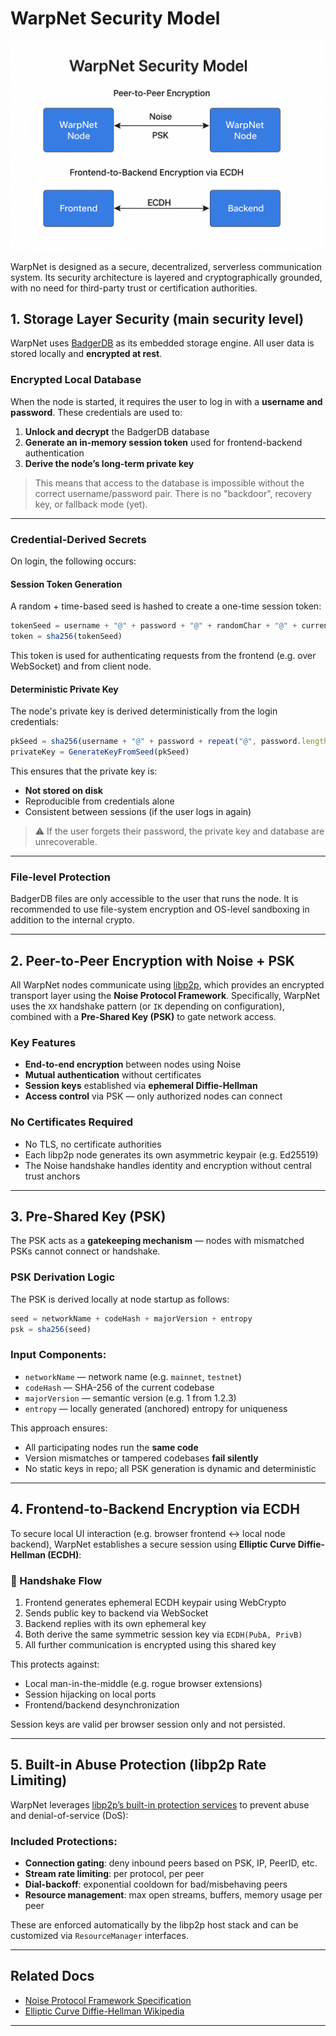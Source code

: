 # WarpNet Security Model

![sec-model.png](assets/sec-model.png)

WarpNet is designed as a secure, decentralized, serverless communication system. Its security architecture 
is layered and cryptographically grounded, with no need for third-party trust or certification authorities.

## 1. Storage Layer Security (main security level)

WarpNet uses [BadgerDB](https://github.com/dgraph-io/badger) as its embedded storage engine. 
All user data is stored locally and **encrypted at rest**.

### Encrypted Local Database

When the node is started, it requires the user to log in with a **username and password**. 
These credentials are used to:

1. **Unlock and decrypt** the BadgerDB database
2. **Generate an in-memory session token** used for frontend-backend authentication
3. **Derive the node’s long-term private key**

> This means that access to the database is impossible without the correct username/password pair. 
> There is no "backdoor", recovery key, or fallback mode (yet).

---

### Credential-Derived Secrets

On login, the following occurs:

#### Session Token Generation

A random + time-based seed is hashed to create a one-time session token:

```javascript
tokenSeed = username + "@" + password + "@" + randomChar + "@" + currentTime
token = sha256(tokenSeed)
```

This token is used for authenticating requests from the frontend (e.g. over WebSocket) and from client node.

#### Deterministic Private Key

The node's private key is derived deterministically from the login credentials:

```javascript
pkSeed = sha256(username + "@" + password + repeat("@", password.length)) // no random
privateKey = GenerateKeyFromSeed(pkSeed)
```

This ensures that the private key is:

* **Not stored on disk**
* Reproducible from credentials alone
* Consistent between sessions (if the user logs in again)

> ⚠️ If the user forgets their password, the private key and database are unrecoverable.

---

### File-level Protection

BadgerDB files are only accessible to the user that runs the node. It is recommended to use file-system encryption 
and OS-level sandboxing in addition to the internal crypto.

---

## 2. Peer-to-Peer Encryption with Noise + PSK

All WarpNet nodes communicate using [libp2p](https://libp2p.io), which provides an encrypted transport layer using 
the **Noise Protocol Framework**. Specifically, WarpNet uses the `XX` handshake pattern (or `IK` depending on 
configuration), combined with a **Pre-Shared Key (PSK)** to gate network access.

### Key Features

- **End-to-end encryption** between nodes using Noise
- **Mutual authentication** without certificates
- **Session keys** established via **ephemeral Diffie-Hellman**
- **Access control** via PSK — only authorized nodes can connect

### No Certificates Required

- No TLS, no certificate authorities
- Each libp2p node generates its own asymmetric keypair (e.g. Ed25519)
- The Noise handshake handles identity and encryption without central trust anchors

---

## 3. Pre-Shared Key (PSK)

The PSK acts as a **gatekeeping mechanism** — nodes with mismatched PSKs cannot connect or handshake.

### PSK Derivation Logic

The PSK is derived locally at node startup as follows:

```javascript
seed = networkName + codeHash + majorVersion + entropy
psk = sha256(seed)
````

### Input Components:

* `networkName` — network name (e.g. `mainnet`, `testnet`)
* `codeHash` — SHA-256 of the current codebase
* `majorVersion` — semantic version (e.g. 1 from 1.2.3)
* `entropy` — locally generated (anchored) entropy for uniqueness

This approach ensures:

* All participating nodes run the **same code**
* Version mismatches or tampered codebases **fail silently**
* No static keys in repo; all PSK generation is dynamic and deterministic

---

## 4. Frontend-to-Backend Encryption via ECDH

To secure local UI interaction (e.g. browser frontend ↔ local node backend), WarpNet establishes a secure 
session using **Elliptic Curve Diffie-Hellman (ECDH)**:

### 🔄 Handshake Flow

1. Frontend generates ephemeral ECDH keypair using WebCrypto
2. Sends public key to backend via WebSocket
3. Backend replies with its own ephemeral key
4. Both derive the same symmetric session key via `ECDH(PubA, PrivB)`
5. All further communication is encrypted using this shared key

This protects against:

* Local man-in-the-middle (e.g. rogue browser extensions)
* Session hijacking on local ports
* Frontend/backend desynchronization

Session keys are valid per browser session only and not persisted.

---

## 5. Built-in Abuse Protection (libp2p Rate Limiting)

WarpNet leverages [libp2p’s built-in protection services](https://pkg.go.dev/github.com/libp2p/go-libp2p-p2p/security) to prevent abuse and denial-of-service (DoS):

### Included Protections:

* **Connection gating**: deny inbound peers based on PSK, IP, PeerID, etc.
* **Stream rate limiting**: per protocol, per peer
* **Dial-backoff**: exponential cooldown for bad/misbehaving peers
* **Resource management**: max open streams, buffers, memory usage per peer

These are enforced automatically by the libp2p host stack and can be customized via `ResourceManager` interfaces.

---
## Related Docs

- [Noise Protocol Framework Specification](http://www.noiseprotocol.org/)
- [Elliptic Curve Diffie-Hellman Wikipedia](https://en.wikipedia.org/wiki/Elliptic-curve_Diffie%E2%80%93Hellman)

---

